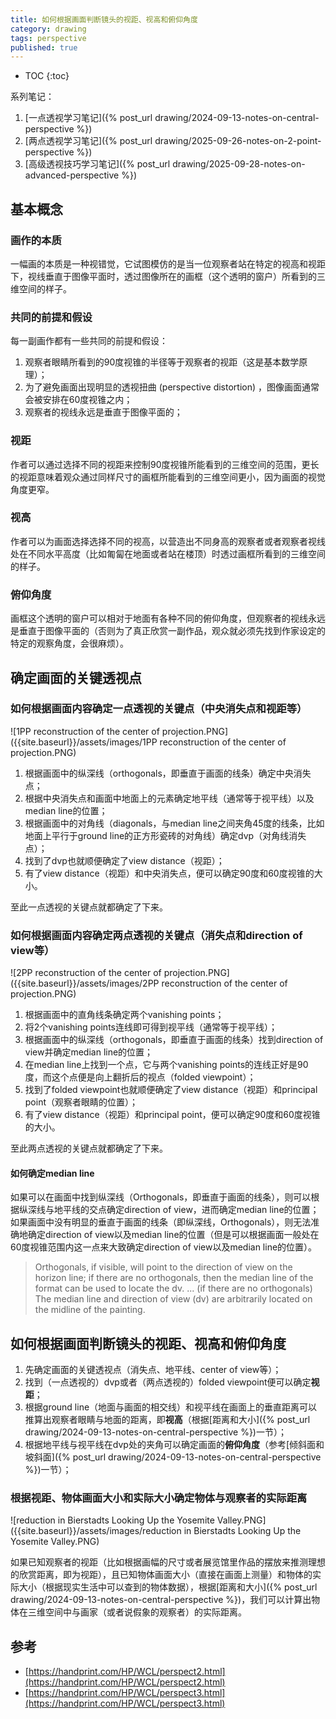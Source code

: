 ```yaml
---
title: 如何根据画面判断镜头的视距、视高和俯仰角度
category: drawing
tags: perspective
published: true
---
```

* TOC
{:toc}

系列笔记：

1. [一点透视学习笔记]({% post_url drawing/2024-09-13-notes-on-central-perspective %})
1. [两点透视学习笔记]({% post_url drawing/2025-09-26-notes-on-2-point-perspective %})
1. [高级透视技巧学习笔记]({% post_url drawing/2025-09-28-notes-on-advanced-perspective %})

## 基本概念

### 画作的本质

一幅画的本质是一种视错觉，它试图模仿的是当一位观察者站在特定的视高和视距下，视线垂直于图像平面时，透过图像所在的画框（这个透明的窗户）所看到的三维空间的样子。

### 共同的前提和假设

每一副画作都有一些共同的前提和假设：
1. 观察者眼睛所看到的90度视锥的半径等于观察者的视距（这是基本数学原理）；
2. 为了避免画面出现明显的透视扭曲 (perspective distortion) ，图像画面通常会被安排在60度视锥之内；
3. 观察者的视线永远是垂直于图像平面的；

### 视距

作者可以通过选择不同的视距来控制90度视锥所能看到的三维空间的范围，更长的视距意味着观众通过同样尺寸的画框所能看到的三维空间更小，因为画面的视觉角度更窄。

### 视高

作者可以为画面选择选择不同的视高，以营造出不同身高的观察者或者观察者视线处在不同水平高度（比如匍匐在地面或者站在楼顶）时透过画框所看到的三维空间的样子。

### 俯仰角度

画框这个透明的窗户可以相对于地面有各种不同的俯仰角度，但观察者的视线永远是垂直于图像平面的（否则为了真正欣赏一副作品，观众就必须先找到作家设定的特定的观察角度，会很麻烦）。

## 确定画面的关键透视点

### 如何根据画面内容确定一点透视的关键点（中央消失点和视距等）

![1PP reconstruction of the center of projection.PNG]({{site.baseurl}}/assets/images/1PP reconstruction of the center of projection.PNG)

1. 根据画面中的纵深线（orthogonals，即垂直于画面的线条）确定中央消失点；
2. 根据中央消失点和画面中地面上的元素确定地平线（通常等于视平线）以及median line的位置；
4. 根据画面中的对角线（diagonals，与median line之间夹角45度的线条，比如地面上平行于ground line的正方形瓷砖的对角线）确定dvp（对角线消失点）；
5. 找到了dvp也就顺便确定了view distance（视距）；
6. 有了view distance（视距）和中央消失点，便可以确定90度和60度视锥的大小。

至此一点透视的关键点就都确定了下来。

### 如何根据画面内容确定两点透视的关键点（消失点和direction of view等）

![2PP reconstruction of the center of projection.PNG]({{site.baseurl}}/assets/images/2PP reconstruction of the center of projection.PNG)

1. 根据画面中的直角线条确定两个vanishing points；
2. 将2个vanishing points连线即可得到视平线（通常等于视平线）；
3. 根据画面中的纵深线（orthogonals，即垂直于画面的线条）找到direction of view并确定median line的位置；
4. 在median line上找到一个点，它与两个vanishing points的连线正好是90度，而这个点便是向上翻折后的视点（folded viewpoint）；
5. 找到了folded viewpoint也就顺便确定了view distance（视距）和principal point（观察者眼睛的位置）；
6. 有了view distance（视距）和principal point，便可以确定90度和60度视锥的大小。

至此两点透视的关键点就都确定了下来。

#### 如何确定median line

如果可以在画面中找到纵深线（Orthogonals，即垂直于画面的线条），则可以根据纵深线与地平线的交点确定direction of view，进而确定median line的位置；如果画面中没有明显的垂直于画面的线条（即纵深线，Orthogonals），则无法准确地确定direction of view以及median line的位置（但是可以根据画面一般处在60度视锥范围内这一点来大致确定direction of view以及median line的位置）。

> Orthogonals, if visible, will point to the direction of view on the horizon line; if there are no orthogonals, then the median line of the format can be used to locate the dv.
> ...
> (if there are no orthogonals) The median line and direction of view (dv) are arbitrarily located on the midline of the painting.

## 如何根据画面判断镜头的视距、视高和俯仰角度

1. 先确定画面的关键透视点（消失点、地平线、center of view等）；
2. 找到（一点透视的）dvp或者（两点透视的）folded viewpoint便可以确定**视距**；
3. 根据ground line（地面与画面的相交线）和视平线在画面上的垂直距离可以推算出观察者眼睛与地面的距离，即**视高**（根据[距离和大小]({% post_url drawing/2024-09-13-notes-on-central-perspective %})一节）；
4. 根据地平线与视平线在dvp处的夹角可以确定画面的**俯仰角度**（参考[倾斜面和坡斜面]({% post_url drawing/2024-09-13-notes-on-central-perspective %})一节）；

### 根据视距、物体画面大小和实际大小确定物体与观察者的实际距离

![reduction in Bierstadts Looking Up the Yosemite Valley.PNG]({{site.baseurl}}/assets/images/reduction in Bierstadts Looking Up the Yosemite Valley.PNG)

如果已知观察者的视距（比如根据画幅的尺寸或者展览馆里作品的摆放来推测理想的欣赏距离，即为视距），且已知物体画面大小（直接在画面上测量）和物体的实际大小（根据现实生活中可以查到的物体数据），根据[距离和大小]({% post_url drawing/2024-09-13-notes-on-central-perspective %})，我们可以计算出物体在三维空间中与画家（或者说假象的观察者）的实际距离。

## 参考

- [https://handprint.com/HP/WCL/perspect2.html](https://handprint.com/HP/WCL/perspect2.html)
- [https://handprint.com/HP/WCL/perspect3.html](https://handprint.com/HP/WCL/perspect3.html)
